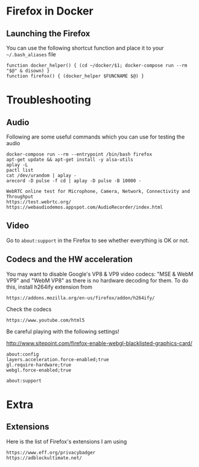 # Firefox in Docker

## Launching the Firefox

You can use the following shortcut function and place it to your `~/.bash_aliases` file

```
function docker_helper() { (cd ~/docker/$1; docker-compose run --rm "$@" & disown) }
function firefox() { (docker_helper $FUNCNAME $@) }
```


# Troubleshooting

## Audio

Following are some useful commands which you can use for testing the audio

```
docker-compose run --rm --entrypoint /bin/bash firefox
apt-get update && apt-get install -y alsa-utils
aplay -L
pactl list
cat /dev/urandom | aplay -
arecord -D pulse -f cd | aplay -D pulse -B 10000 -

WebRTC online test for Microphone, Camera, Network, Connectivity and Throughput
https://test.webrtc.org/
https://webaudiodemos.appspot.com/AudioRecorder/index.html
```

## Video

Go to `about:support` in the Firefox to see whether everything is OK or not.


## Codecs and the HW acceleration

You may want to disable Google's VP8 & VP9 video codecs: "MSE & WebM VP9" and "WebM VP8"
as there is no hardware decoding for them.
To do this, install h264ify extension from
```
https://addons.mozilla.org/en-us/firefox/addon/h264ify/
```

Check the codecs

```
https://www.youtube.com/html5
```

Be careful playing with the following settings!

http://www.sitepoint.com/firefox-enable-webgl-blacklisted-graphics-card/

```
about:config
layers.acceleration.force-enabled;true
gl.require-hardware;true
webgl.force-enabled;true

about:support
```


# Extra

## Extensions

Here is the list of Firefox's extensions I am using

```
https://www.eff.org/privacybadger
https://adblockultimate.net/
```
